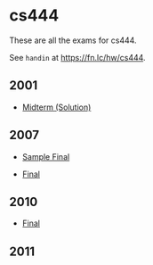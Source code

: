 # cs444

These are all the exams for cs444.

See `handin` at https://fn.lc/hw/cs444.



## 2001


* [Midterm (Solution)](/static/exams/cs444/2001/cs444mt-01.pdf)



## 2007


* [Sample Final](/static/exams/cs444/2007/CPSC444FinalExamReviewQuestions_2007.pdf)

* [Final](/static/exams/cs444/2007/CPSC444_Final_Term2_2007.pdf)



## 2010


* [Final](/static/exams/cs444/2010/CPSC444_Final_Term2_2011.pdf)



## 2011



